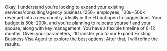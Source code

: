 Okay, I understand you're looking to expand your existing services/consulting/agency business (250+ employees, $100k-$500k revenue) into a new country, ideally in the EU but open to suggestions. Your budget is $50k-$200k, and you're planning to relocate yourself and your spouse, along with key management. You have a flexible timeline of 6-12 months. Given your parameters, I'll transfer you to our Expand Existing Business Visa Agent to explore the best options. After that, I will refine the results.

